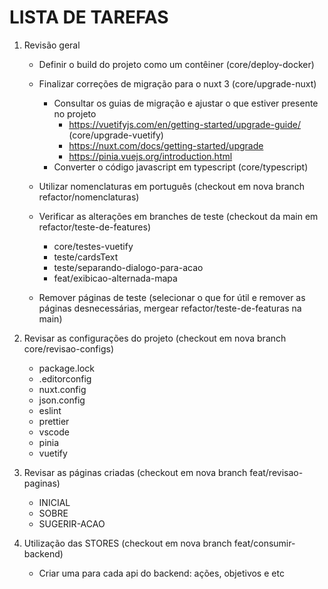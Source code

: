 # LISTA DE TAREFAS

1. Revisão geral

   - Definir o build do projeto como um contêiner (core/deploy-docker)

   - Finalizar correções de migração para o nuxt 3 (core/upgrade-nuxt)

     - Consultar os guias de migração e ajustar o que estiver presente no projeto
       - https://vuetifyjs.com/en/getting-started/upgrade-guide/ (core/upgrade-vuetify)
       - https://nuxt.com/docs/getting-started/upgrade
       - https://pinia.vuejs.org/introduction.html
     - Converter o código javascript em typescript (core/typescript)

   - Utilizar nomenclaturas em português (checkout em nova branch refactor/nomenclaturas)

   - Verificar as alterações em branches de teste (checkout da main em refactor/teste-de-features)

     - core/testes-vuetify
     - teste/cardsText
     - teste/separando-dialogo-para-acao
     - feat/exibicao-alternada-mapa

   - Remover páginas de teste (selecionar o que for útil e remover as páginas desnecessárias, mergear refactor/teste-de-featuras na main)

2. Revisar as configurações do projeto (checkout em nova branch core/revisao-configs)

   - package.lock
   - .editorconfig
   - nuxt.config
   - json.config
   - eslint
   - prettier
   - vscode
   - pinia
   - vuetify

3. Revisar as páginas criadas (checkout em nova branch feat/revisao-paginas)

   - INICIAL
   - SOBRE
   - SUGERIR-ACAO

4. Utilização das STORES (checkout em nova branch feat/consumir-backend)

   - Criar uma para cada api do backend: ações, objetivos e etc
